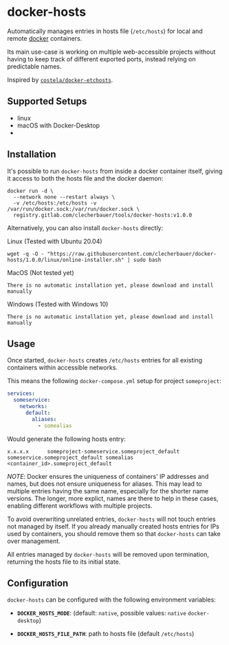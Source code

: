 # docker-hosts

Automatically manages entries in hosts file (`/etc/hosts`) for local and remote [docker](https://docker.io/) containers.

Its main use-case is working on multiple web-accessible projects without having to keep track of different exported ports, instead relying on predictable names.

Inspired by [`costela/docker-etchosts`](https://github.com/costela/docker-etchosts).

## Supported Setups
- linux 
- macOS with Docker-Desktop
- 

## Installation

It's possible to run `docker-hosts` from inside a docker container itself, giving it access to both the hosts file and the docker daemon:
```
docker run -d \
  --network none --restart always \
  -v /etc/hosts:/etc/hosts -v /var/run/docker.sock:/var/run/docker.sock \
  registry.gitlab.com/clecherbauer/tools/docker-hosts:v1.0.0
```

Alternatively, you can also install `docker-hosts` directly:

Linux (Tested with Ubuntu 20.04)
```
wget -q -O - "https://raw.githubusercontent.com/clecherbauer/docker-hosts/1.0.0/linux/online-installer.sh" | sudo bash
```

MacOS (Not tested yet)
```
There is no automatic installation yet, please download and install manually
```

Windows (Tested with Windows 10)
```
There is no automatic installation yet, please download and install manually
```


## Usage

Once started, `docker-hosts` creates `/etc/hosts` entries for all existing containers within accessible networks.

This means the following `docker-compose.yml` setup for project `someproject`:
```yaml
services:
  someservice:
    networks:
      default:
        aliases:
          - somealias
```
Would generate the following hosts entry:
```
x.x.x.x      someproject-someservice.someproject_default someservice.someproject_default somealias <container_id>.someproject_default
```

_NOTE_: Docker ensures the uniqueness of containers' IP addresses and names, but does not ensure uniqueness for aliases. This may lead to multiple entries having the same name, especially for the shorter name versions. The longer, more explict, names are there to help in these cases, enabling different workflows with multiple projects.

To avoid overwriting unrelated entries, `docker-hosts` will not touch entries not managed by itself. If you already manually created hosts entries for IPs used by containers, you should remove them so that `docker-hosts` can take over management.

All entries managed by `docker-hosts` will be removed upon termination, returning the hosts file to its initial state.

## Configuration

`docker-hosts` can be configured with the following environment variables:

- **`DOCKER_HOSTS_MODE`**: (default: `native`, possible values: `native` `docker-desktop`)

- **`DOCKER_HOSTS_FILE_PATH`**: path to hosts file (default `/etc/hosts`)
